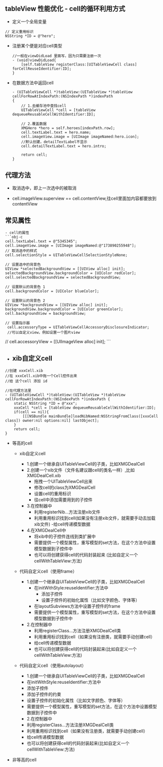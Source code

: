## tableView 性能优化 - cell的循环利用方式
- 定义一个全局变量
```obj-c
// 定义重用标识
NSString *ID = @"hero";
```
- 注册某个便是对应cell类型
    ```obj-c
    //一般在viewDidLoad 里面写，因为只需要注册一次
    - (void)viewDidLoad{
        [self.tableView registerClass:[UITableViewCell class] forCellReuseIdentifier:ID];
    }
    ```
- 在数据方法中返回cell
    ```obj-c
    - (UITableViewCell *)tableView:(UITableView *)tableView cellForRowAtIndexPath:(NSIndexPath *)indexPath
    {
        // 1.去缓存池中查找cell
        UITableViewCell *cell = [tableView dequeueReusableCellWithIdentifier:ID];
        
        // 2.覆盖数据
        XMGHero *hero = self.heroes[indexPath.row];
        cell.textLabel.text = hero.name;
        cell.imageView.image = [UIImage imageNamed:hero.icon];
        //默认创建，detailTextLabel不显示
        cell.detailTextLabel.text = hero.intro;
        
        return cell;
    }
    ```

## 代理方法
- 取消选中，即上一次选中的被取消

- cell.imageView.superview == cell.contentView,往cell里面加内容都要放到contentView

## 常见属性
    - cell的属性
    ```obj-c
    cell.textLabel.text = @"5345345";
    cell.imageView.image = [UIImage imageNamed:@"173890255948"];
    // 取消选中的样式
    cell.selectionStyle = UITableViewCellSelectionStyleNone;
    
    // 设置选中的背景色
    UIView *selectedBackgroundView = [[UIView alloc] init];
    selectedBackgroundView.backgroundColor = [UIColor redColor];
    cell.selectedBackgroundView = selectedBackgroundView;
    
    // 设置默认的背景色 1
    cell.backgroundColor = [UIColor blueColor];
    
    // 设置默认的背景色 2
    UIView *backgroundView = [[UIView alloc] init];
    backgroundView.backgroundColor = [UIColor greenColor];
    cell.backgroundView = backgroundView;
    
    // 设置指示器
     cell.accessoryType = UITableViewCellAccessoryDisclosureIndicator;
     //可以自定义view，例如设置一个图片view
//    cell.accessoryView =  [[UIImageView alloc] init];
    ```
    
- xib自定义cell
  - 
  
```obj-c
//创建 xxxCell.xib
//在 xxxCell.xib中拖一个Cell控件出来
//给 这个cell 添加 id

//在代理方法里
- (UITableViewCell *)tableView:(UITableView *)tableView cellForRowAtIndexPath:(NSIndexPath *)indexPath {
    static NSString *ID = @"xxx";
    xxxCell *cell = [tableView dequeueReusableCellWithIdentifier:ID];
    if(cell == nil){
        [[[NSBundle mainBundle]loadNibNamed:NSStringFromClass([xxxCell class]) owner:nil options:nil] lastObject];
    }
    return cell;
}
```
- 等高的cell
    - xib自定义cell
        - 1.创建一个继承自UITableViewCell的子类，比如XMGDealCell<br>
        - 2.创建一个xib文件（文件名建议跟cell的类名一样）,比如XMGDealCell.xib
            - 拖拽一个UITableViewCell出来
            - 修改cell的class为XMGDealCell
            - 设置cell的重用标识
            - 往cell中添加需要用到的子控件
        - 3.在控制器中
            - 利用registerNib...方法注册xib文件
            - 利用重用标识找到cell(如果没有注册xib文件，就需要手动去加载xib文件)
            -给cell传递模型数据<br>
        - 4.在XMGDealCell中
            - 将xib中的子控件连线到类扩展中
            - 需要提供一个模型属性，重写模型的set方法，在这个方法中设置模型数据到子控件中
            - 也可以将创建获得cell的代码封装起来 (比如自定义一个cellWithTableView:方法)
            
    - 代码自定义cell（使用frame）
        - 1.创建一个继承自UITableViewCell的子类，比如XMGDealCell
            - 在initWithStyle:reuseIdentifier:方法中
                - 添加子控件
                - 设置子控件的初始化属性（比如文字颜色、字体等）
            - 在layoutSubviews方法中设置子控件的frame
            - 需要提供一个模型属性，重写模型的set方法，在这个方法中设置模型数据到子控件中
        - 2.在控制器中
            - 利用registerClass...方法注册XMGDealCell类
            - 利用重用标识找到cell（如果没有注册类，就需要手动创建cell）
            - 给cell传递模型数据
            - 也可以将创建获得cell的代码封装起来(比如自定义一个cellWithTableView:方法)
            
    - 代码自定义cell（使用autolayout）
        - 1.创建一个继承自UITableViewCell的子类，比如XMGDealCell
        - 在initWithStyle:reuseIdentifier:方法中
        - 添加子控件
        - 添加子控件的约束
        - 设置子控件的初始化属性（比如文字颜色、字体等）
        - 需要提供一个模型属性，重写模型的set方法，在这个方法中设置模型数据到子控件中
        - 2.在控制器中
        - 利用registerClass...方法注册XMGDealCell类
        - 利用重用标识找到cell（如果没有注册类，就需要手动创建cell）
        - 给cell传递模型数据
        - 也可以将创建获得cell的代码封装起来(比如自定义一个cellWithTableView:方法)
    
    

- 非等高的cell












 

